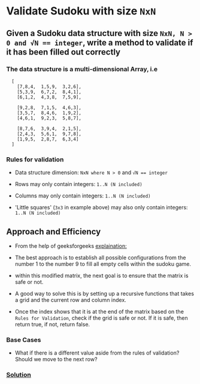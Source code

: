 # Validate Sudoku with size `NxN`

## Given a Sudoku data structure with size `NxN, N > 0 and √N == integer`, write a method to validate if it has been filled out correctly

### The data structure is a multi-dimensional Array, i.e

      [
        [7,8,4,  1,5,9,  3,2,6],
        [5,3,9,  6,7,2,  8,4,1],
        [6,1,2,  4,3,8,  7,5,9],
        
        [9,2,8,  7,1,5,  4,6,3],
        [3,5,7,  8,4,6,  1,9,2],
        [4,6,1,  9,2,3,  5,8,7],
        
        [8,7,6,  3,9,4,  2,1,5],
        [2,4,3,  5,6,1,  9,7,8],
        [1,9,5,  2,8,7,  6,3,4]
      ]

### Rules for validation

- Data structure dimension: `NxN where N > 0` and `√N == integer`

- Rows may only contain integers: `1..N (N included)`

- Columns may only contain integers: `1..N (N included)`

- 'Little squares' (`3x3` in example above) may also only contain integers: `1..N (N included)`

## Approach and Efficiency

- From the help of geeksforgeeks [explaination:](https://www.geeksforgeeks.org/sudoku-backtracking-7/)

- The best approach is to establish all possible configurations from the number 1 to the number 9 to fill all empty cells within the sudoku game.

- within this modified matrix, the next goal is to ensure that the matrix is safe or not.

- A good way to solve this is by setting up a recursive functions that takes a grid and the current row and column index.

- Once the index shows that it is at the end of the matrix based on the `Rules for Validation`, check if the grid is safe or not. If it is safe, then return true, if not, return false.

### Base Cases

- What if there is a different value aside from the rules of validation? Should we move to the next row?

### [Solution](sudoku.js)
